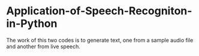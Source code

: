 # Application-of-Speech-Recogniton-in-Python
The work of this two codes is to generate text, one from a sample audio file and another from live speech.
